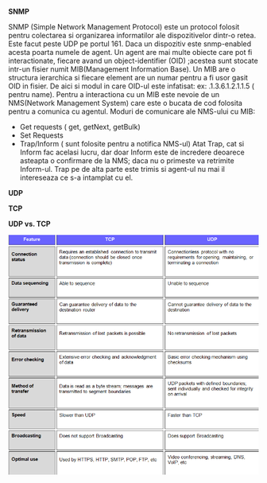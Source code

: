 **SNMP**

SNMP (Simple Network Management Protocol) este un protocol folosit pentru colectarea si organizarea informatilor ale dispozitivelor dintr-o retea. Este facut peste UDP pe portul 161.
	Daca un dispozitiv este snmp-enabled acesta poarta numele de agent.
	Un agent are mai multe obiecte care pot fi interactionate, fiecare avand un object-identifier (OID) ;acestea sunt stocate intr-un fisier numit MIB(Management Information Base).
Un MIB are o structura ierarchica si fiecare element are un numar pentru a fi usor gasit OID in fisier. De aici si modul in care OID-ul este infatisat: ex: .1.3.6.1.2.1.1.5 ( pentru name).
Pentru a interactiona cu un MIB este nevoie de un NMS(Network Management System) care este o bucata de cod folosita pentru a comunica cu agentul.
Moduri de comunicare ale NMS-ului cu MIB:
-	Get requests ( get, getNext, getBulk)
-	Set Requests
-	Trap/Inform ( sunt folosite pentru a notifica NMS-ul)
Atat Trap, cat si Inform fac acelasi lucru, dar doar Inform este de incredere deoarece asteapta o confirmare de la NMS; daca nu o primeste va retrimite Inform-ul. Trap pe de alta parte este trimis si agent-ul nu mai il intereseaza ce s-a intamplat cu el.


**UDP**

**TCP**

**UDP vs. TCP**

![tcp_Vs_udp](https://github.com/Alexsandrux/DADExamLearning/blob/main/Images/tcp%20vs%20udp.png)

